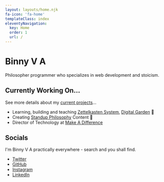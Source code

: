 ```yaml
---
layout: layouts/home.njk
fa-icon: 'fa-home'
templateClass: index
eleventyNavigation:
  key: Home
  order: 1
  url: /
---
```


# Binny V A

<p class="lead">Philosopher programmer who specializes in web development and stoicism.</p>

## Currently Working On...

See more details about my [current projects](now)...

- Learning, building and teaching [Zettelkasten System](https://notes.binnyva.com/), [Digital Garden](https://github.com/binnyva/gatsby-garden) 📔
- Creating [Standup Philosophy](https://standup-philosophy.netlify.app/) Content 🎤
- Director of Technology at [Make A Difference](https://makeadiff.in/) 

## Socials

I'm Binny V A practically everywhere - search and you shall find.

- [<i class="fa fa-twitter"></i> Twitter](https://twitter.com/binnyva)
- [<i class="fa fa-github"></i> GitHub](https://github.com/binnyva)
- [<i class="fa fa-instagram"></i> Instagram](https://instagram.com/binnyvap)
- [<i class="fa fa-linkedin"></i> LinkedIn](https://www.linkedin.com/in/binnyva/)
